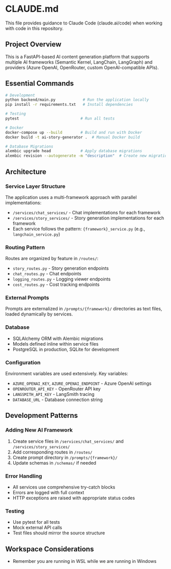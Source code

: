 # CLAUDE.md

This file provides guidance to Claude Code (claude.ai/code) when working with code in this repository.

## Project Overview

This is a FastAPI-based AI content generation platform that supports multiple AI frameworks (Semantic Kernel, LangChain, LangGraph) and providers (Azure OpenAI, OpenRouter, custom OpenAI-compatible APIs).

## Essential Commands

```bash
# Development
python backend/main.py            # Run the application locally
pip install -r requirements.txt   # Install dependencies

# Testing
pytest                           # Run all tests

# Docker
docker-compose up --build        # Build and run with Docker
docker build -t ai-story-generator .  # Manual Docker build

# Database Migrations
alembic upgrade head             # Apply database migrations
alembic revision --autogenerate -m "description"  # Create new migration
```

## Architecture

### Service Layer Structure
The application uses a multi-framework approach with parallel implementations:
- `/services/chat_services/` - Chat implementations for each framework
- `/services/story_services/` - Story generation implementations for each framework
- Each service follows the pattern: `{framework}_service.py` (e.g., `langchain_service.py`)

### Routing Pattern
Routes are organized by feature in `/routes/`:
- `story_routes.py` - Story generation endpoints
- `chat_routes.py` - Chat endpoints
- `logging_routes.py` - Logging viewer endpoints
- `cost_routes.py` - Cost tracking endpoints

### External Prompts
Prompts are externalized in `/prompts/{framework}/` directories as text files, loaded dynamically by services.

### Database
- SQLAlchemy ORM with Alembic migrations
- Models defined inline within service files
- PostgreSQL in production, SQLite for development

### Configuration
Environment variables are used extensively. Key variables:
- `AZURE_OPENAI_KEY`, `AZURE_OPENAI_ENDPOINT` - Azure OpenAI settings
- `OPENROUTER_API_KEY` - OpenRouter API key
- `LANGSMITH_API_KEY` - LangSmith tracing
- `DATABASE_URL` - Database connection string

## Development Patterns

### Adding New AI Framework
1. Create service files in `/services/chat_services/` and `/services/story_services/`
2. Add corresponding routes in `/routes/`
3. Create prompt directory in `/prompts/{framework}/`
4. Update schemas in `/schemas/` if needed

### Error Handling
- All services use comprehensive try-catch blocks
- Errors are logged with full context
- HTTP exceptions are raised with appropriate status codes

### Testing
- Use pytest for all tests
- Mock external API calls
- Test files should mirror the source structure

## Workspace Considerations
- Remember you are running in WSL while we are running in Windows